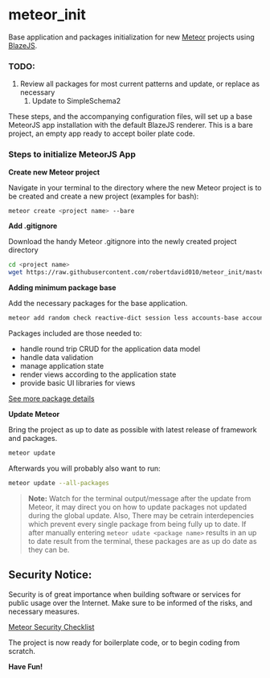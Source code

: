 # meteor_init

Base application and packages initialization for new [Meteor](https://www.meteor.com/) projects using [BlazeJS](http://blazejs.org/).

### TODO:
1. Review all packages for most current patterns and update, or replace as necessary
	1. Update to SimpleSchema2

These steps, and the accompanying configuration files, will set up a base MeteorJS app installation with the default BlazeJS renderer. This is a bare project, an empty app ready to accept boiler plate code.

### Steps to initialize MeteorJS App

**Create new Meteor project**

Navigate in your terminal to the directory where the new Meteor project is to be created and create a new project (examples for bash):

```bash
meteor create <project name> --bare
```

**Add .gitignore**

Download the handy Meteor .gitignore into the newly created project directory

```bash
cd <project name>
wget https://raw.githubusercontent.com/robertdavid010/meteor_init/master/.gitignore
```

**Adding minimum package base**

Add the necessary packages for the base application.

```bash
meteor add random check reactive-dict session less accounts-base accounts-password alanning:roles aldeed:collection2 aldeed:simple-schema aldeed:autoform aldeed:autoform-bs-datepicker aldeed:template-extension kadira:flow-router kadira:blaze-layout arillo:flow-router-helpers gwendall:body-events huttonr:bootstrap3 msavin:mongol
```


Packages included are those needed to:

* handle round trip CRUD for the application data model
* handle data validation 
* manage application state
* render views according to the application state
* provide basic UI libraries for views


[See more package details](../master/packages.md)

**Update Meteor**

Bring the project as up to date as possible with latest release of framework and packages.

```bash
meteor update
```

Afterwards you will probably also want to run:

```bash
meteor update --all-packages
```

> **Note:** Watch for the terminal output/message after the update from Meteor, it may direct you on how to update packages not updated during the global update.
	Also, There may be cetrain interdepencies which prevent every single package from being fully up to date. If after manually entering `meteor udate <package name>` results in an up to date result from the terminal, these packages are as up do date as they can be.

## Security Notice:

Security is of great importance when building software or services for public usage over the Internet. Make sure to be informed of the risks, and necessary measures.

[Meteor Security Checklist](https://meteorjs.club/MeteorSecurityChecklist.pdf?__s=qmhqtnitpz5xzsmztn8g)

The project is now ready for boilerplate code, or to begin coding from scratch.

**Have Fun!**
